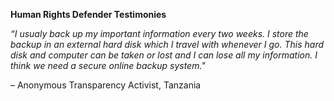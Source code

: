 **Human Rights Defender Testimonies**

*“I usualy back up my important information every two weeks. I store the backup in an external hard disk which I travel with whenever I go. This hard disk and computer can be taken or lost and I can lose all my information. I think we need a secure online backup system."*  

  – Anonymous Transparency Activist, Tanzania


